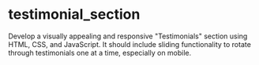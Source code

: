 # testimonial_section
Develop a visually appealing and responsive "Testimonials" section using HTML, CSS, and JavaScript. It should include sliding functionality to rotate through testimonials one at a time, especially on mobile.
